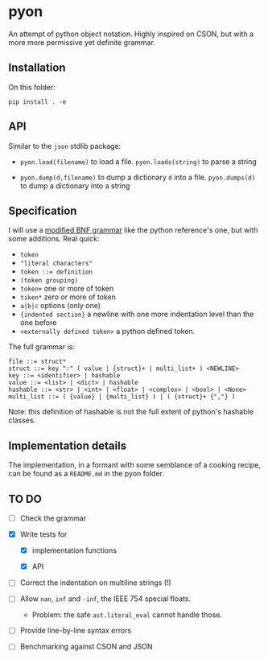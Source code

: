 # pyon
An attempt of python object notation. Highly inspired on CSON, but with a more more permissive yet definite grammar.

## Installation

On this folder:
```
pip install . -e
```

## API

Similar to the `json` stdlib package:

* `pyon.load(filename)` to load a file. `pyon.loads(string)` to parse a string

* `pyon.dump(d,filename)` to dump a dictionary `d` into a file. `pyon.dumps(d)` to dump a dictionary into a string


## Specification

I will use a [modified BNF grammar](https://docs.python.org/3/reference/introduction.html#notation) like the python reference's one, but with some additions. Real quick:

* `token`
* `"literal characters"`
* `token ::= definition`
* `(token grouping)`
* `token+` one or more of token
* `tiken*` zero or more of token
* `a|b|c` options (only one)
* `{indented section}` a newline with one more indentation level than the one before
* `<externally defined token>` a python defined token.

The full grammar is:
```
file ::= struct*
struct ::= key ":" ( value | {struct}+ | multi_list+ ) <NEWLINE>
key ::= <identifier> | hashable
value ::= <list> | <dict> | hashable
hashable ::= <str> | <int> | <float> | <complex> | <bool> | <None>
multi_list ::= ( {value} | {multi_list} ) | ( {struct}+ {","} )
```

Note: this definition of hashable is not the full extent of python's hashable classes.

## Implementation details

The implementation, in a formant with some semblance of a cooking recipe, can be found as a `README.md` in the pyon folder.

## TO DO

- [ ] Check the grammar

- [x] Write tests for

	- [x] implementation functions

	- [x] API

- [ ] Correct the indentation on multiline strings (!)

- [ ] Allow `nan`, `inf` and `-inf`, the IEEE 754 special floats.

	* Problem: the safe `ast.literal_eval` cannot handle those.

- [ ] Provide line-by-line syntax errors

- [ ] Benchmarking against CSON and JSON

